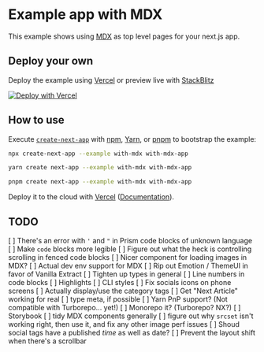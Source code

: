 # Example app with MDX

This example shows using [MDX](https://github.com/mdx-js/mdx) as top level pages for your next.js app.

## Deploy your own

Deploy the example using [Vercel](https://vercel.com?utm_source=github&utm_medium=readme&utm_campaign=next-example) or preview live with [StackBlitz](https://stackblitz.com/github/vercel/next.js/tree/canary/examples/with-mdx)

[![Deploy with Vercel](https://vercel.com/button)](https://vercel.com/new/git/external?repository-url=https://github.com/vercel/next.js/tree/canary/examples/with-mdx&project-name=with-mdx&repository-name=with-mdx)

## How to use

Execute [`create-next-app`](https://github.com/vercel/next.js/tree/canary/packages/create-next-app) with [npm](https://docs.npmjs.com/cli/init), [Yarn](https://yarnpkg.com/lang/en/docs/cli/create/), or [pnpm](https://pnpm.io) to bootstrap the example:

```bash
npx create-next-app --example with-mdx with-mdx-app
```

```bash
yarn create next-app --example with-mdx with-mdx-app
```

```bash
pnpm create next-app --example with-mdx with-mdx-app
```

Deploy it to the cloud with [Vercel](https://vercel.com/new?utm_source=github&utm_medium=readme&utm_campaign=next-example) ([Documentation](https://nextjs.org/docs/deployment)).

## TODO

[ ] There's an error with `'` and `"` in Prism code blocks of unknown language
[ ] Make `code` blocks more legible
[ ] Figure out what the heck is controlling scrolling in fenced code blocks
[ ] Nicer component for loading images in MDX?
[ ] Actual dev env support for MDX
[ ] Rip out Emotion / ThemeUI in favor of Vanilla Extract
[ ] Tighten up types in general
[ ] Line numbers in code blocks
[ ] Highlights
[ ] CLI styles
[ ] Fix socials icons on phone screens
[ ] Actually display/use the category tags
[ ] Get "Next Article" working for real
[ ] type meta, if possible
[ ] Yarn PnP support? (Not compatible with Turborepo... yet!)
[ ] Monorepo it? (Turborepo? NX?)
[ ] Storybook
[ ] tidy MDX components generally
[ ] figure out why `srcset` isn't working right, then use it, and fix any other image perf issues
[ ] Shoud social tags have a published _time_ as well as date?
[ ] Prevent the layout shift when there's a scrollbar
